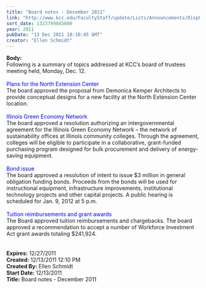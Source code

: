 ```yaml
---
title: "Board notes - December 2011"
link: "http://www.kcc.edu/FacultyStaff/update/Lists/Announcements/DispForm.aspx?ID=558"
sort_date: 1323799845000
year: 2011
pubDate: "13 Dec 2011 18:10:45 GMT"
creator: "Ellen Schmidt"
---
```


<div><b>Body:</b> <div class=ExternalClass61A9E40EBDA5427385691B5E0B3CCE63><div>Following is a summary of topics addressed at KCC’s board of trustees meeting held, Monday, Dec. 12.</div>
<div><br><font color="#0000ff">Plans for the North Extension Center<br></font>The board approved the proposal from Demonica Kemper Architects to provide conceptual designs for a new facility at the North Extension Center location.</div>
<div> </div>
<div><font color="#0000ff">Illinois Green Economy Network<br></font>The board approved a resolution authorizing an intergovernmental agreement for the Illinois Green Economy Network – the network of sustainability offices at Illinois community colleges. Through the agreement, colleges will be eligible to participate in a collaborative, grant-funded purchasing program designed for bulk procurement and delivery of energy-saving equipment.</div>
<div> </div>
<div><font color="#0000ff">Bond issue <br></font>The board approved a resolution of intent to issue $3 million in general obligation funding bonds. Proceeds from the bonds will be used for instructional equipment, infrastructure improvements, institutional technology projects and other capital projects. A public hearing is scheduled for Jan. 9, 2012 at 5 p.m. </div>
<div> </div>
<div><font color="#0000ff">Tuition reimbursements and grant awards</font></div>
<div>The Board approved tuition reimbursements and chargebacks. The board approved a recommendation to accept a number of Workforce Investment Act grant awards totaling $241,924.</div>
<div><br> </div></div></div>
<div><b>Expires:</b> 12/27/2011</div>
<div><b>Created:</b> 12/13/2011 12:10 PM</div>
<div><b>Created By:</b> Ellen Schmidt</div>
<div><b>Start Date:</b> 12/13/2011</div>
<div><b>Title:</b> Board notes - December 2011</div>
